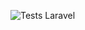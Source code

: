 ![Tests Laravel](https://github.com/Mathieu-Hbrn/brief_test_php/.github/workflows/laravel-tests.yml/badge.svg)
